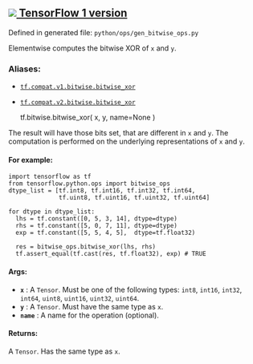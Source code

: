 [ ![](https://tensorflow.google.cn/images/tf_logo_32px.png) TensorFlow 1
version](/versions/r1.15/api_docs/python/tf/bitwise/bitwise_xor)  
---  
  
Defined in generated file: `python/ops/gen_bitwise_ops.py`

Elementwise computes the bitwise XOR of `x` and `y`.

### Aliases:

  * [`tf.compat.v1.bitwise.bitwise_xor`](/api_docs/python/tf/bitwise/bitwise_xor)
  * [`tf.compat.v2.bitwise.bitwise_xor`](/api_docs/python/tf/bitwise/bitwise_xor)

    
    
    tf.bitwise.bitwise_xor(
        x,
        y,
        name=None
    )
    

The result will have those bits set, that are different in `x` and `y`. The
computation is performed on the underlying representations of `x` and `y`.

#### For example:

    
    
    import tensorflow as tf
    from tensorflow.python.ops import bitwise_ops
    dtype_list = [tf.int8, tf.int16, tf.int32, tf.int64,
                  tf.uint8, tf.uint16, tf.uint32, tf.uint64]
    
    for dtype in dtype_list:
      lhs = tf.constant([0, 5, 3, 14], dtype=dtype)
      rhs = tf.constant([5, 0, 7, 11], dtype=dtype)
      exp = tf.constant([5, 5, 4, 5],  dtype=tf.float32)
    
      res = bitwise_ops.bitwise_xor(lhs, rhs)
      tf.assert_equal(tf.cast(res, tf.float32), exp) # TRUE
    

#### Args:

  * **`x`** : A `Tensor`. Must be one of the following types: `int8`, `int16`, `int32`, `int64`, `uint8`, `uint16`, `uint32`, `uint64`.
  * **`y`** : A `Tensor`. Must have the same type as `x`.
  * **`name`** : A name for the operation (optional).

#### Returns:

A `Tensor`. Has the same type as `x`.

